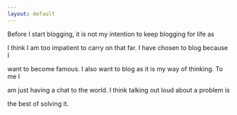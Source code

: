 ```yaml
---
layout: default
---
```

Before I start blogging, it is not my intention to keep blogging for life as

I think I am too impatient to carry on that far. I have chosen to blog because I

want to  become famous. I also want to blog as it is my way of thinking. To me I

 am just having a chat to the world. I think talking out loud about a problem is

 the best of solving it.
